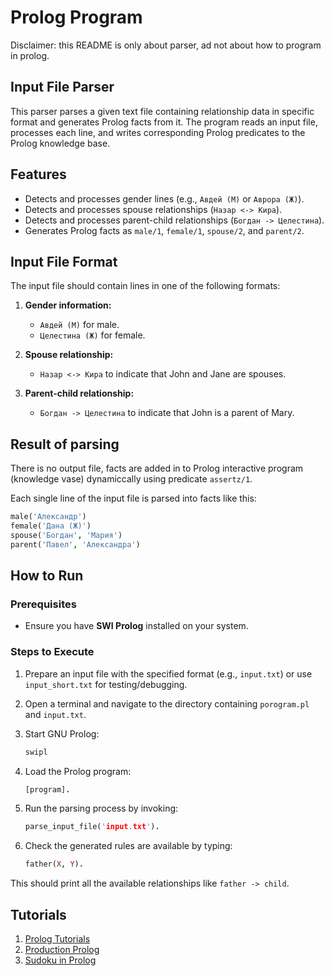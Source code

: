 # Prolog Program

Disclaimer: this README is only about parser, ad not about how to program in prolog.

## Input File Parser

This parser parses a given text file containing relationship data in specific format and generates Prolog facts from it. The program reads an input file, processes each line, and writes corresponding Prolog predicates to the Prolog knowledge base.

## Features

- Detects and processes gender lines (e.g., `Авдей (М)` or `Аврора (Ж)`).
- Detects and processes spouse relationships (`Назар <-> Кира`).
- Detects and processes parent-child relationships (`Богдан -> Целестина`).
- Generates Prolog facts as `male/1`, `female/1`, `spouse/2`, and `parent/2`.

## Input File Format

The input file should contain lines in one of the following formats:

1. **Gender information:**
   - `Авдей (М)` for male.
   - `Целестина (Ж)` for female.

2. **Spouse relationship:**
   - `Назар <-> Кира` to indicate that John and Jane are spouses.

3. **Parent-child relationship:**
   - `Богдан -> Целестина` to indicate that John is a parent of Mary.

## Result of parsing

There is no output file, facts are added in to Prolog interactive program (knowledge vase) dynamiccally using predicate `assertz/1`.

Each single line of the input file is parsed into facts like this:

```prolog
male('Александр')
female('Дана (Ж)')
spouse('Богдан', 'Мария')
parent('Павел', 'Александра')
```

## How to Run

### Prerequisites

- Ensure you have **SWI Prolog** installed on your system.

### Steps to Execute

1. Prepare an input file with the specified format (e.g., `input.txt`) or use `input_short.txt` for testing/debugging.
2. Open a terminal and navigate to the directory containing `porogram.pl` and `input.txt`.
3. Start GNU Prolog:

   ```bash
   swipl
   ```

4. Load the Prolog program:

   ```prolog
   [program].
    ```

5. Run the parsing process by invoking:

   ```prolog
   parse_input_file('input.txt').
    ```

6. Check the generated rules are available by typing:

   ```prolog
   father(X, Y).
   ```
This should print all the available relationships like `father -> child`.

## Tutorials

1. [Prolog Tutorials](https://youtu.be/SykxWpFwMGs)
2. [Production Prolog](https://youtu.be/G_eYTctGZw8)
3. [Sudoku in Prolog](https://youtu.be/5KUdEZTu06o)